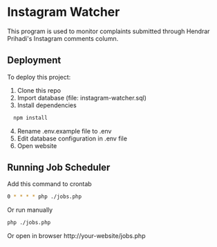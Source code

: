 
# Instagram Watcher

This program is used to monitor complaints submitted through Hendrar Prihadi's Instagram comments column.


## Deployment

To deploy this project:
1. Clone this repo
2. Import database (file: instagram-watcher.sql)
3. Install dependencies
```bash
  npm install
```
4. Rename .env.example file to .env
5. Edit database configuration in .env file
6. Open website


## Running Job Scheduler 

Add this command to crontab
```bash
0 * * * * php ./jobs.php
```
Or run manually
```bash
php ./jobs.php
```
Or open in browser
http://your-website/jobs.php
